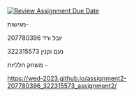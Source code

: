 [![Review Assignment Due Date](https://classroom.github.com/assets/deadline-readme-button-22041afd0340ce965d47ae6ef1cefeee28c7c493a6346c4f15d667ab976d596c.svg)](https://classroom.github.com/a/C1S6S1cK)

מגישות-  

יובל ורד 207780396  

נעם וקנין 322315573  

משחק חלליות -  

https://wed-2023.github.io/assignment2-207780396_322315573_assignment2/
